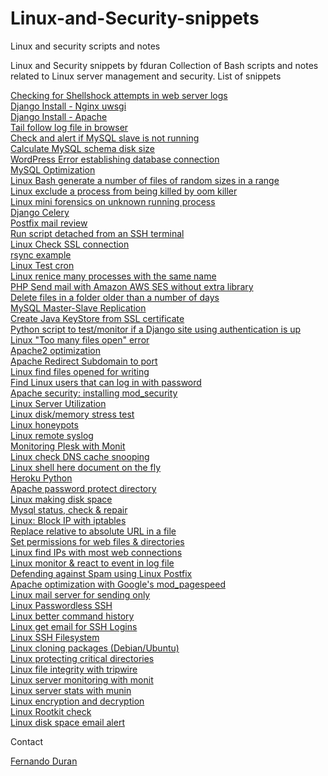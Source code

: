 Linux-and-Security-snippets
===========================

Linux and security scripts and notes


Linux and Security snippets by fduran
Collection of Bash scripts and notes related to Linux server management and security.
List of snippets


<a href="https://gist.github.com/fduran/b29d5a3b7da17b5d7382#file-checking-for-shellshock-attempts-in-web-server-logs">Checking for Shellshock attempts in web server logs</a>  
<a href="https://gist.github.com/fduran/779752da0f76bb27bf33#file-django-install-nginx-uwsgi-md">Django Install - Nginx uwsgi</a>  
<a href="https://gist.github.com/fduran/9340e5a553fd5bd9da5e#file-django_install_apache-md">Django Install - Apache</a>  
<a href="https://gist.github.com/fduran/60ea246257cc6449e8e8#file-tail-log-file-in-browser">Tail follow log file in browser</a>  
<a href="https://gist.github.com/fduran/e6229925993be4d50e2d#file-check-and-alert-if-mysql-slave-is-not-running">Check and alert if MySQL slave is not running</a>  
<a href="https://gist.github.com/fduran/d99d3777036970dbbaf1#file-calculate-mysql-schema-disk-size">Calculate MySQL schema disk size</a>  
<a href="https://gist.github.com/fduran/736712d314c67b79a778#file-wordpress-error-establishing-database-connection">WordPress Error establishing database connection</a>  
<a href="https://gist.github.com/fduran/eb27c56375066932f538#file-mysql-optimization">MySQL Optimization</a>  
<a href="https://gist.github.com/fduran/f678b4b67f559ad505d8#file-linux-bash-generate-a-number-of-files-of-random-sizes-in-a-range">Linux Bash generate a number of files of random sizes in a range</a>  
<a href="https://gist.github.com/fduran/11401032#file-linux-exclude-a-process-from-being-killed-by-oom-killer">Linux exclude a process from being killed by oom killer</a>   
<a href="https://gist.github.com/fduran/11401011#file-linux-mini-forensics-on-unknown-running-process">Linux mini forensics on unknown running process</a>  
<a href="https://gist.github.com/fduran/11400989#file-django-celery-development">Django Celery</a>  
<a href="https://gist.github.com/fduran/11400900#file-postfix-mail-review">Postfix mail review</a>  
<a href="https://gist.github.com/fduran/11400887#file-run-script-detached-from-an-ssh-terminal">Run script detached from an SSH terminal</a>  
<a href="https://gist.github.com/fduran/11400872#file-linux-check-ssl-connection">Linux Check SSL connection</a>  
<a href="https://gist.github.com/fduran/11400761#file-rsync-example">rsync example</a>  
<a href="https://gist.github.com/fduran/11400712#file-linux-test-cron">Linux Test cron</a>  
<a href="https://gist.github.com/fduran/11400672#file-linux-renice-many-processes-with-the-same-name">Linux renice many processes with the same name</a>  
<a href="https://gist.github.com/fduran/11400633#file-php-send-mail-with-amazon-aws-ses-without-extra-library">PHP Send mail with Amazon AWS SES without extra library</a>  
<a href="https://gist.github.com/fduran/11400587#file-delete-files-in-a-folder-older-than-a-number-of-days">Delete files in a folder older than a number of days</a>  
<a href="https://gist.github.com/4622779">MySQL Master-Slave Replication</a>  
<a href="https://gist.github.com/4586880">Create Java KeyStore from SSL certificate</a>  
<a href="https://gist.github.com/4543001">Python script to test/monitor if a Django site using authentication is up</a>   
<a href="https://gist.github.com/4514042">Linux "Too many files open" error</a>  
<a href="https://gist.github.com/4271982">Apache2 optimization</a>  
<a href="https://gist.github.com/4271967">Apache Redirect Subdomain to port</a>  
<a href="https://gist.github.com/4271952">Linux find files opened for writing</a>  
<a href="https://gist.github.com/1989361">Find Linux users that can log in with password</a>  
<a href="https://gist.github.com/1947100">Apache security: installing mod_security</a>  
<a href="https://gist.github.com/1870293">Linux Server Utilization</a>  
<a href="https://gist.github.com/1870554">Linux disk/memory stress test</a>  
<a href="https://gist.github.com/1870552">Linux honeypots</a>  
<a href="https://gist.github.com/1870549">Linux remote syslog</a>  
<a href="https://gist.github.com/1870548">Monitoring Plesk with Monit</a>  
<a href="https://gist.github.com/1870546">Linux check DNS cache snooping</a>  
<a href="https://gist.github.com/1870543">Linux shell here document on the fly</a>  
<a href="https://gist.github.com/1870536">Heroku Python</a>  
<a href="https://gist.github.com/1870533">Apache password protect directory</a>  
<a href="https://gist.github.com/1870527">Linux making disk space</a>  
<a href="https://gist.github.com/1870522">Mysql status, check & repair</a>  
<a href="https://gist.github.com/1870519">Linux: Block IP with iptables</a>  
<a href="https://gist.github.com/1870515">Replace relative to absolute URL in a file</a>  
<a href="https://gist.github.com/1870512">Set permissions for web files & directories</a>  
<a href="https://gist.github.com/1870507">Linux find IPs with most web connections</a>  
<a href="https://gist.github.com/1870502">Linux monitor & react to event in log file</a>  
<a href="https://gist.github.com/1870498">Defending against Spam using Linux Postfix</a>  
<a href="https://gist.github.com/1870492">Apache optimization with Google's mod_pagespeed</a>  
<a href="https://gist.github.com/1870485">Linux mail server for sending only</a>  
<a href="https://gist.github.com/1870484">Linux Passwordless SSH</a>  
<a href="https://gist.github.com/1870477">Linux better command history</a>  
<a href="https://gist.github.com/1870474">Linux get email for SSH Logins</a>  
<a href="https://gist.github.com/1870471">Linux SSH Filesystem</a>  
<a href="https://gist.github.com/1870463">Linux cloning packages (Debian/Ubuntu)</a>  
<a href="https://gist.github.com/1870460">Linux protecting critical directories</a>  
<a href="https://gist.github.com/1870451">Linux file integrity with tripwire</a>  
<a href="https://gist.github.com/1870446">Linux server monitoring with monit</a>  
<a href="https://gist.github.com/1870444">Linux server stats with munin</a>  
<a href="https://gist.github.com/1870438">Linux encryption and decryption</a>  
<a href="https://gist.github.com/1870436">Linux Rootkit check</a>  
<a href="https://gist.github.com/1870429">Linux disk space email alert</a>  

Contact

<a href="http://fduran.com/">Fernando Duran</s>
